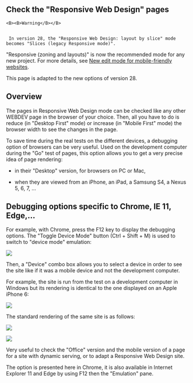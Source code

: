 
## Check the "Responsive Web Design" pages
			


	<B><B>Warning</B></B>

	 In version 28, the "Responsive Web Design: layout by slice" mode becomes "Slices (legacy Responsive mode)".
"Responsive (zoning and layouts)" is now the recommended mode for any new project. For more details, see [New edit mode for mobile-friendly websites](../Editeurs/1410086641.md). 

This page is adapted to the new options of version 28. 



<a name="NOTE1"></a>
<a name="NOTE1_1"></a>


## Overview
<a name="overview_ELTTEXTE000099"></a>
The pages in Responsive Web Design mode can be checked like any other WEBDEV page in the browser of your choice. Then, all you have to do is reduce (in "Desktop First" mode) or increase (in "Mobile First" mode) the browser width to see the changes in the page. 

To save time during the real tests on the different devices, a debugging option of browsers can be very useful. Used on the development computer during the "Go" test of pages, this option allows you to get a very precise idea of page rendering:  

- in their "Desktop" version, for browsers on PC or Mac, 

- when they are viewed from an iPhone, an iPad, a Samsung S4, a Nexus 5, 6, 7, ... 




<a name="NOTE2"></a>
<a name="NOTE2_1"></a>


## Debugging options specific to Chrome, IE 11, Edge,...
<a name="debugging_options_specific_chrome_11_edge_ELTTEXTE000123"></a>
For example, with Chrome, press the F12 key to display the debugging options. The "Toggle Device Mode" button (Ctrl + Shift + M) is used to switch to "device mode" emulation: 

![](https://doc.pcsoft.fr/en-US/images/image.awp?langid=3&name=RWBTest_1.gif)


Then, a "Device" combo box allows you to select a device in order to see the site like if it was a mobile device and not the development computer.

For example, the site is run from the test on a development computer in Windows but its rendering is identical to the one displayed on an Apple iPhone 6:

![](https://doc.pcsoft.fr/en-US/images/image.awp?langid=3&name=RWBTest_2.gif)


The standard rendering of the same site is as follows: 

![](https://doc.pcsoft.fr/en-US/images/image.awp?langid=3&name=RWBTest_3.gif)


![](https://doc.pcsoft.fr/en-US/images/image.awp?langid=3&name=RWBTest_4.gif)


Very useful to check the "Office" version and the mobile version of a page for a site with dynamic serving, or to adapt a Responsive Web Design site.

The option is presented here in Chrome, it is also available in Internet Explorer 11 and Edge by using F12 then the "Emulation" pane. 


